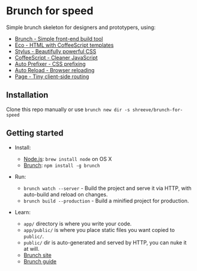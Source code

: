 # Brunch for speed

Simple brunch skeleton for designers and prototypers, using:

* [Brunch - Simple front-end build tool](http://brunch.io/)
* [Eco - HTML with CoffeeScript templates](https://github.com/sstephenson/eco)
* [Stylus - Beautifully powerful CSS](http://stylus-lang.com/)
* [CoffeeScript - Cleaner JavaScript](http://coffeescript.org/)
* [Auto Prefixer - CSS prefixing](https://github.com/postcss/autoprefixer)
* [Auto Reload - Browser reloading](https://github.com/brunch/auto-reload-brunch)
* [Page - Tiny client-side routing](https://github.com/visionmedia/page.js)

## Installation

Clone this repo manually or use `brunch new dir -s shreeve/brunch-for-speed`

## Getting started

* Install:
  * [Node.js](http://nodejs.org): `brew install node` on OS X
  * [Brunch](http://brunch.io): `npm install -g brunch`

* Run:
  * `brunch watch --server` - Build the project and serve it via HTTP, with auto-build and reload on changes.
  * `brunch build --production` - Build a minified project for production.

* Learn:
  * `app/` directory is where you write your code.
  * `app/public/` is where you place static files you want copied to `public/`.
  * `public/` dir is auto-generated and served by HTTP, you can nuke it at will.
  * [Brunch site](http://brunch.io)
  * [Brunch guide](https://github.com/brunch/brunch-guide#readme)
